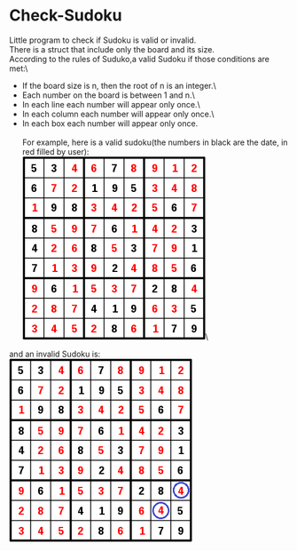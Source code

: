 # Check-Sudoku
Little program to check if Sudoku is valid or invalid.\
There is a struct that include only the board and its size.\
According to the rules of Suduko,a valid Sudoku if those conditions are met:\
* If the board size is n, then the root of n is an integer.\
* Each number on the board is between 1 and n.\
* In each line each number will appear only once.\
* In each column each number will appear only once.\
* In each box each number will appear only once.\
\
For example, here is a valid sudoku(the numbers in black are the date, in red filled by user):\
![valid-Sudoku](valid-sudoku.png)\

and an invalid Sudoku is:\
![invalid-Sudoku](invalid-sudoku.png)